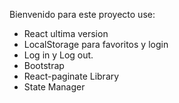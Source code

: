 
Bienvenido para este proyecto use: 

+ React ultima version
+ LocalStorage para favoritos y login
+ Log in y Log out.
+ Bootstrap
+ React-paginate Library
+ State Manager
